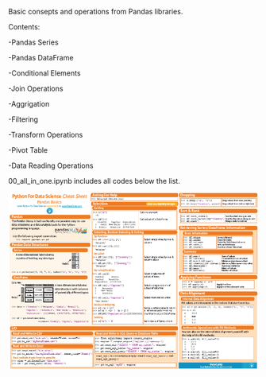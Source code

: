 ﻿Basic consepts and operations from Pandas libraries. 

Contents:

-Pandas Series

-Pandas DataFrame

-Conditional Elements

-Join Operations

-Aggrigation

-Filtering

-Transform Operations

-Pivot Table

-Data Reading Operations


00_all_in_one.ipynb includes all codes below the list.

![](pandas_cheat_sheet.png)
